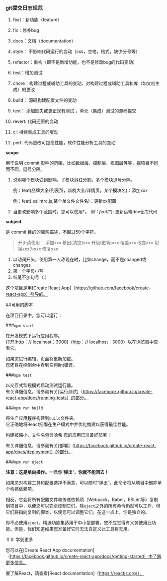 ### git提交日志规范
1. feat：新功能（feature）

2. fix：修补bug

3. docs：文档（documentation）

4. style： 不影响代码运行的变动（css，空格，格式，缺少分号等）

5. refactor：重构（即不是新增功能，也不是修改bug的代码变动）

6. test：增加测试

7. chore：构建过程或辅助工具的变动，对构建过程或辅助工具和库（如文档生成）的更改 

8. build： 源码构建配置文件的变动

9. test： 添加缺失或更正现有测试 ，单元（集成）测试的源码提交

10. revert:   代码还原的变动

11. ci:   持续集成工具的变动

12. perf:   代码更改可提高性能，软件性能分析工具的变动

  [^可单个或多个标识组合使用：]: 例：fix+style(*): 修改了去除定位偏移的bug+背景样式修改

**scope**

用于说明 commit 影响的范围，比如数据层、控制层、视图层等等，视项目不同而不同，逗号分隔。

1. 说明哪个模块受到影响，子模块斜杠分割，多个模块逗号分隔。

   例：feat(品牌大全/列表页，新机大全/详情页，某个模块名)：添加xxx

   例：feat(.eslintrc.js,某个单文件文件名)：更新xx配置

2. 当更改影响多个范围时，您可以使用*。 
   *例：feat(*\*):  更新远端dev仓库代码

**subject**

是 commit 目的的简短描述，不超过50个字符。

> 开头请使用： 添加xxx  移出(清空)xxx  升级(更新)xxx  覆盖xxx 改变xxx 切换xxx为xxx  修复xxx 

1. 以动词开头，使用第一人称现在时，比如change，而不是changed或changes
2. 第一个字母小写
3. 结尾不加句号（.）


这个项目是用[Create React App]（https://github.com/facebook/create-react-app）引导的。

##可用的脚本

在项目目录中，您可以运行：

###`npm start`

在开发模式下运行应用程序。<br>
打开[http：// localhost：3000]（http：// localhost：3000）以在浏览器中查看它。

如果您进行编辑，页面将重新加载。<br>
您还将在控制台中看到任何lint错误。

###`npm test`

以交互式监视模式启动测试运行器。<br>
有关详细信息，请参阅有关[运行测试]（https://facebook.github.io/create-react-app/docs/running-tests）的部分。

###`npm run build`

将生产应用程序构建到`build`文件夹。<br>
它正确地将React捆绑在生产模式中并优化构建以获得最佳性能。

构建被缩小，文件名包含哈希
您的应用已准备好部署！

有关详细信息，请参阅有关[部署]（https://facebook.github.io/create-react-app/docs/deployment）的部分。

###`npm run eject`

**注意：这是单向操作。一旦你'弹出'，你就不能回去！**

如果您对构建工具和配置选择不满意，可以随时“弹出”。此命令将从项目中删除单个构建依赖项。

相反，它会将所有配置文件和传递依赖项（Webpack，Babel，ESLint等）复制到项目中，以便您可以完全控制它们。除`eject`之外的所有命令仍然可以工作，但它们将指向复制的脚本，以便您可以调整它们。在这一点上，你是独立的。

你不必使用`eject`。精选功能集适用于中小型部署，您不应觉得有义务使用此功能。但是，我们知道如果您准备好它时无法自定义此工具将无用。

＃＃ 学到更多

您可以在[Create React App documentation]（https://facebook.github.io/create-react-app/docs/getting-started）中了解更多信息。

要了解React，请查看[React documentation]（https://reactjs.org/）。